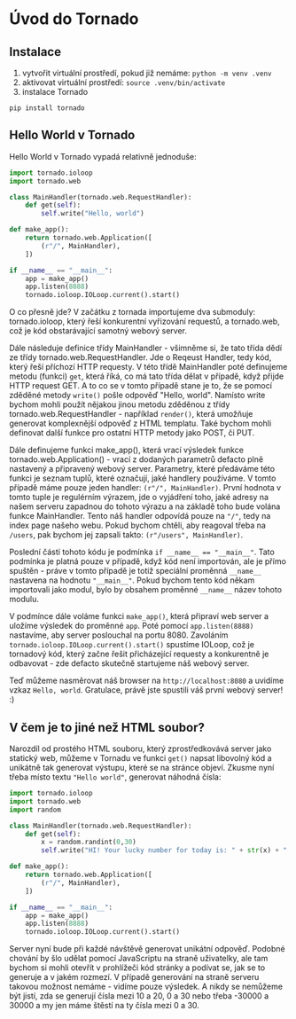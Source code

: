 # Úvod do Tornado

## Instalace

1. vytvořit virtuální prostředí, pokud již nemáme: `python -m venv .venv`
2. aktivovat virtuální prostředí: `source .venv/bin/activate`
3. instalace Tornado

```
pip install tornado
```

## Hello World v Tornado

Hello World v Tornado vypadá relativně jednoduše:

```python
import tornado.ioloop
import tornado.web

class MainHandler(tornado.web.RequestHandler):
    def get(self):
        self.write("Hello, world")

def make_app():
    return tornado.web.Application([
        (r"/", MainHandler),
    ])

if __name__ == "__main__":
    app = make_app()
    app.listen(8888)
    tornado.ioloop.IOLoop.current().start()
```
O co přesně jde?
V začátku z tornada importujeme dva submoduly: tornado.ioloop, který řeší konkurentní vyřizování requestů, a tornado.web, což je kód obstarávající samotný webový server.

Dále následuje definice třídy MainHandler - všimněme si, že tato třída dědí ze třídy tornado.web.RequestHandler.
Jde o Reqeust Handler, tedy kód, který řeší příchozí HTTP requesty.
V této třídě MainHandler poté definujeme metodu (funkci) `get`, která říká, co má tato třída dělat v případě, když přijde HTTP request GET.
A to co se v tomto případě stane je to, že se pomocí zděděné metody `write()` pošle odpověď "Hello, world".
Namísto write bychom mohli použít nějakou jinou metodu zděděnou z třídy tornado.web.RequestHandler - například `render()`, která umožňuje generovat komplexnější odpověď z HTML templatu.
Také bychom mohli definovat další funkce pro ostatní HTTP metody jako POST, či PUT.

Dále definujeme funkci make_app(), která vrací výsledek funkce tornado.web.Application() - vrací z dodaných parametrů defacto plně nastavený a připravený webový server.
Parametry, které předáváme této funkci je seznam tuplů, které označují, jaké handlery používáme.
V tomto případě máme pouze jeden handler: `(r"/", MainHandler)`.
První hodnota v tomto tuple je regulérním výrazem, jde o vyjádření toho, jaké adresy na našem serveru zapadnou do tohoto výrazu a na základě toho bude volána funkce MainHandler.
Tento náš handler odpovídá pouze na `"/"`, tedy na index page našeho webu.
Pokud bychom chtěli, aby reagoval třeba na `/users`, pak bychom jej zapsali takto: `(r"/users", MainHandler)`.

Poslední částí tohoto kódu je podmínka `if __name__ == "__main__"`.
Tato podmínka je platná pouze v případě, když kód není importován, ale je přímo spuštěn - práve v tomto případě je totiž speciální proměnná `__name__` nastavena na hodnotu `"__main__"`.
Pokud bychom tento kód někam importovali jako modul, bylo by obsahem proměnné `__name__` název tohoto modulu.

V podmínce dále voláme funkci `make_app()`, která připraví web server a uložíme výsledek do proměnné `app`.
Poté pomocí `app.listen(8888)` nastavíme, aby server poslouchal na portu 8080.
Zavoláním `tornado.ioloop.IOLoop.current().start()` spustíme IOLoop, což je tornadový kód, který začne řešit přicházející requesty a konkurentně je odbavovat - zde defacto skutečně startujeme náš webový server.

Teď můžeme nasměrovat náš browser na `http://localhost:8080` a uvidíme vzkaz `Hello, world`.
Gratulace, právě jste spustili váš první webový server! :)

## V čem je to jiné než HTML soubor?

Narozdíl od prostého HTML souboru, který zprostředkovává server jako statický web, můžeme v Tornadu ve funkci `get()` napsat libovolný kód a unikátně tak generovat výstupu, které se na stránce objeví.
Zkusme nyní třeba místo textu `"Hello world"`, generovat náhodná čísla:

```python
import tornado.ioloop
import tornado.web
import random

class MainHandler(tornado.web.RequestHandler):
    def get(self):
        x = random.randint(0,30)
        self.write("HI! Your lucky number for today is: " + str(x) + "!")

def make_app():
    return tornado.web.Application([
        (r"/", MainHandler),
    ])

if __name__ == "__main__":
    app = make_app()
    app.listen(8888)
    tornado.ioloop.IOLoop.current().start()
```

Server nyní bude při každé návštěvě generovat unikátní odpověď.
Podobné chování by šlo udělat pomocí JavaScriptu na straně uživatelky, ale tam bychom si mohli otevřít v prohlížeči kód stránky a podívat se, jak se to generuje a v jakém rozmezí.
V případě generování na straně serveru takovou možnost nemáme - vidíme pouze výsledek.
A nikdy se nemůžeme být jistí, zda se generují čísla mezi 10 a 20, 0 a 30 nebo třeba -30000 a 30000 a my jen máme štěstí na ty čísla mezi 0 a 30.
